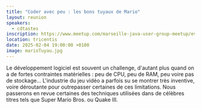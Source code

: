 ```yaml
---
title: "Coder avec peu : les bons tuyaux de Mario"
layout: reunion
speakers:
  - cdtastes
inscription: https://www.meetup.com/marseille-java-user-group-meetup/events/305735018/
location: tricentis
date: 2025-02-04 19:00:00 +0100
image: marioTuyau.jpg
---
```

Le développement logiciel est souvent un challenge, d'autant plus quand on a de
fortes contraintes matérielles : peu de CPU, peu de RAM, peu voire pas de
stockage... L'industrie du jeu vidéo a parfois su se montrer très inventive,
voire déroutante pour outrepasser certaines de ces limitations. Nous passerons
en revue certaines des techniques utilisées dans de célèbres titres tels que
Super Mario Bros. ou Quake III.




